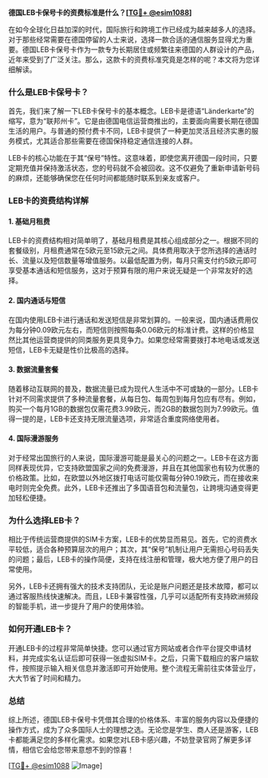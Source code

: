 **德国LEB卡保号卡的资费标准是什么？[[TG💪+ @esim1088](https://t.me/s/esim1088)]**

在如今全球化日益加深的时代，国际旅行和跨境工作已经成为越来越多人的选择。对于那些经常需要在德国停留的人士来说，选择一款合适的通信服务显得尤为重要。德国LEB卡保号卡作为一款专为长期居住或频繁往来德国的人群设计的产品，近年来受到了广泛关注。那么，这款卡的资费标准究竟是怎样的呢？本文将为您详细解读。

### **什么是LEB卡保号卡？**

首先，我们来了解一下LEB卡保号卡的基本概念。LEB卡是德语“Länderkarte”的缩写，意为“联邦州卡”。它是由德国电信运营商推出的，主要面向需要长期在德国生活的用户。与普通的预付费卡不同，LEB卡提供了一种更加灵活且经济实惠的服务模式，尤其适合那些需要在德国保持稳定通信连接的人群。

LEB卡的核心功能在于其“保号”特性。这意味着，即使您离开德国一段时间，只要定期充值并保持激活状态，您的号码就不会被回收。这不仅避免了重新申请新号码的麻烦，还能够确保您在任何时间都能随时联系到亲友或客户。

### **LEB卡的资费结构详解**

#### **1. 基础月租费**
LEB卡的资费结构相对简单明了，基础月租费是其核心组成部分之一。根据不同的套餐级别，月租费通常在5欧元至15欧元之间。具体费用取决于您所选择的通话时长、流量以及短信数量等增值服务。以最低配置为例，每月只需支付约5欧元即可享受基本通话和短信服务，这对于预算有限的用户来说无疑是一个非常友好的选择。

#### **2. 国内通话与短信**
在国内使用LEB卡进行通话和发送短信是非常划算的。一般来说，国内通话费用仅为每分钟0.09欧元左右，而短信则按照每条0.06欧元的标准计费。这样的价格显然比其他运营商提供的同类服务更具竞争力。如果您经常需要拨打本地电话或发送短信，LEB卡无疑是性价比极高的选择。

#### **3. 数据流量套餐**
随着移动互联网的普及，数据流量已成为现代人生活中不可或缺的一部分。LEB卡针对不同需求提供了多种流量套餐，从每日包、每周包到每月包应有尽有。例如，购买一个每月1GB的数据包仅需花费3.99欧元，而2GB的数据包则为7.99欧元。值得一提的是，LEB卡还支持无限流量选项，非常适合重度网络使用者。

#### **4. 国际漫游服务**
对于经常出国旅行的人来说，国际漫游可能是最关心的问题之一。LEB卡在这方面同样表现优异，它支持欧盟国家之间的免费漫游，并且在其他国家也有较为优惠的价格政策。比如，在欧盟以外地区拨打电话可能仅需每分钟0.19欧元，而在接收来电时则完全免费。此外，LEB卡还推出了多国语音包和流量包，让跨境沟通变得更加轻松便捷。

### **为什么选择LEB卡？**

相比于传统运营商提供的SIM卡方案，LEB卡的优势显而易见。首先，它的资费水平较低，适合各种预算层次的用户；其次，其“保号”机制让用户无需担心号码丢失的问题；最后，LEB卡的操作简便，支持在线注册和管理，极大地方便了用户的日常使用。

另外，LEB卡还拥有强大的技术支持团队，无论是账户问题还是技术故障，都可以通过客服热线快速解决。而且，LEB卡兼容性强，几乎可以适配所有支持欧洲频段的智能手机，进一步提升了用户的使用体验。

### **如何开通LEB卡？**

开通LEB卡的过程非常简单快捷。您可以通过官方网站或者合作平台提交申请材料，并完成实名认证后即可获得一张虚拟SIM卡。之后，只需下载相应的客户端软件，按照提示输入相关信息并激活即可开始使用。整个流程无需前往实体营业厅，大大节省了时间和精力。

### **总结**

综上所述，德国LEB卡保号卡凭借其合理的价格体系、丰富的服务内容以及便捷的操作方式，成为了众多国际人士的理想之选。无论您是学生、商人还是游客，LEB卡都能满足您的多样化需求。如果您对LEB卡感兴趣，不妨登录官网了解更多详情，相信它会给您带来意想不到的惊喜！

[[TG💪+ @esim1088](https://t.me/s/esim1088) ![Image](https://i.postimg.cc/4NQfJmqS/Snipaste-2025-05-13-00-14-12.png)]